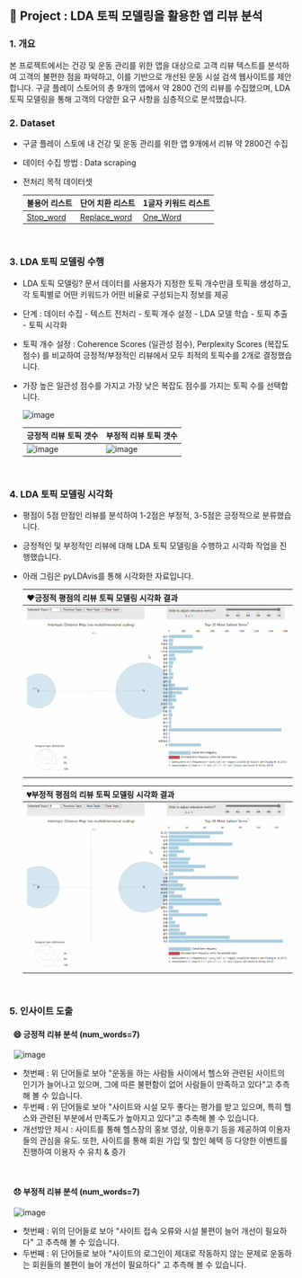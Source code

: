 ## 📃 Project : LDA 토픽 모델링을 활용한 앱 리뷰 분석

### 1. 개요
본 프로젝트에서는 건강 및 운동 관리를 위한 앱을 대상으로 고객 리뷰 텍스트를 분석하여 고객의 불편한 점을 파악하고, 이를 기반으로 개선된 운동 시설 검색 웹사이트를 제안합니다. 구글 플레이 스토어의 총 9개의 앱에서 약 2800 건의 리뷰를 수집했으며, LDA 토픽 모델링을 통해 고객의 다양한 요구 사항을 심층적으로 분석했습니다.
<br>

### 2. Dataset
- 구글 플레이 스토에 내 건강 및 운동 관리를 위한 앱 9개에서 리뷰 약 2800건 수집
- 데이터 수집 방법 : Data scraping
- 전처리 목적 데이터셋
  
  | 불용어 리스트 | 단어 치환 리스트 | 1글자 키워드 리스트 |
  |----|------|------|
  |[Stop_word](https://github.com/estskyway/project_data_analystics/blob/main/datasets/stopword_concat.xlsx)| [Replace_word](https://github.com/estskyway/project_data_analystics/blob/main/datasets/replace_concat.xlsx)|[One_Word](https://github.com/estskyway/project_data_analystics/blob/main/datasets/oneword_concat.xlsx)|
<br>

### 3. LDA 토픽 모델링 수행
- LDA 토픽 모델링? 문서 데이터를 사용자가 지정한 토픽 개수만큼 토픽을 생성하고, 각 토픽별로 어떤 키워드가 어떤 비율로 구성되는지 정보를 제공
- 단계 : 데이터 수집 - 텍스트 전처리 - 토픽 개수 설정 - LDA 모델 학습 - 토픽 추출 - 토픽 시각화
- 토픽 개수 설정 : Coherence Scores (일관성 점수), Perplexity Scores (복잡도 점수) 를 비교하여 긍정적/부정적인 리뷰에서 모두 최적의 토픽수를 2개로 결정했습니다.
- 가장 높은 일관성 점수를 가지고 가장 낮은 복잡도 점수를 가지는 토픽 수를 선택합니다.
  
  ![image](https://github.com/estskyway/project_data_analystics/assets/132973368/fa5d3974-ed5d-402e-9118-57315350d2e1)

  | 긍정적 리뷰 토픽 갯수 | 부정적 리뷰 토픽 갯수 |
  |---|---|
  |![image](https://github.com/estskyway/project_data_analystics/assets/132973368/d8fa0f5f-9950-4e49-8625-562c8dcf7c77)| ![image](https://github.com/estskyway/project_data_analystics/assets/132973368/343b4af8-38bd-4672-bd37-74d8f8bab5dc)|
<br>

### 4. LDA 토픽 모델링 시각화
- 평점이 5점 만점인 리뷰를 분석하여 1-2점은 부정적, 3-5점은 긍정적으로 분류했습니다.
- 긍정적인 및 부정적인 리뷰에 대해 LDA 토픽 모델링을 수행하고 시각화 작업을 진행했습니다.
- 아래 그림은 pyLDAvis를 통해 시각화한 자료입니다.
  
  |❤️긍정적 평점의 리뷰 토픽 모델링 시각화 결과|
  |---|
  | ![긍정리뷰 모델링](https://github.com/estskyway/project_data_analystics/blob/main/datasets/positive%EC%8B%9C%EA%B0%81%ED%99%94.gif) |
  
  |💔부정적 평점의 리뷰 토픽 모델링 시각화 결과|
  |---|
  | ![부정리뷰 모델링](https://github.com/estskyway/project_data_analystics/blob/main/datasets/negative%EC%8B%9C%EA%B0%81%ED%99%94.gif)|
<br>

### 5. 인사이트 도출
#### &nbsp;&nbsp;😄 긍정적 리뷰 분석 (num_words=7)
&nbsp;&nbsp;![image](https://github.com/estskyway/project_data_analystics/assets/132973368/907f32f7-d5ce-4b01-bbd9-086d943eb0f6)

- 첫번째 : 위 단어들로 보아 "운동을 하는 사람들 사이에서 헬스와 관련된 사이트의 인기가 늘어나고 있으며, 그에 따른 불편함이 없어 사람들이 만족하고 있다"고 추측해 볼 수 있습니다.
- 두번째 : 위 단어들로 보아 "사이트와 시설 모두 좋다는 평가를 받고 있으며, 특히 헬스와 관련된 부분에서 만족도가 높아지고 있다"고 추측해 볼 수 있습니다.
- 개선방안 제시 : 사이트를 통해 헬스장의 홍보 영상, 이용후기 등을 제공하여 이용자들의 관심을 유도. 또한, 사이트를 통해 회원 가입 및 할인 혜택 등 다양한 이벤트를 진행하여 이용자 수 유치 & 증가
<br>

#### &nbsp;&nbsp;😞 부정적 리뷰 분석 (num_words=7)
&nbsp;&nbsp;![image](https://github.com/estskyway/project_data_analystics/assets/132973368/f7c6626f-e4ad-4f4b-82f3-160d1a4f9bcf)

- 첫번째 : 위의 단어들로 보아 "사이트 접속 오류와 시설 불편이 늘어 개선이 필요하다" 고 추측해 볼 수 있습니다.
- 두번째 : 위 단어들로 보아 "사이트의 로그인이 제대로 작동하지 않는 문제로 운동하는 회원들의 불편이 늘어 개선이 필요하다" 고 추측해 볼 수 있습니다.
